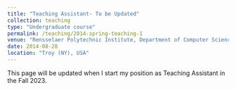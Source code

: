```yaml
---
title: "Teaching Assistant- To be Updated"
collection: teaching
type: "Undergraduate course"
permalink: /teaching/2014-spring-teaching-1
venue: "Rensselaer Polytechnic Institute, Department of Computer Science and Engineering"
date: 2014-08-28
location: "Troy (NY), USA"
---
```


This page will be updated when I start my position as Teaching Assistant in the Fall 2023. 

